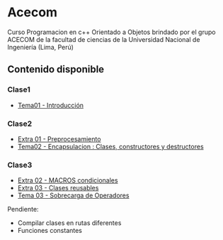 # Acecom
Curso Programacion en c++ Orientado a Objetos brindado por el grupo ACECOM de la facultad de ciencias de la Universidad Nacional de Ingeniería (Lima, Perú)

## Contenido disponible
### Clase1
* [Tema01 - Introducción](https://github.com/BitzerAr/Acecom/tree/master/Tema01-Introducci%C3%B3n)
### Clase2
* [Extra 01 - Preprocesamiento](https://github.com/BitzerAr/Acecom/tree/master/Extra01-Preprocesamiento)
* [Tema02 - Encapsulacion : Clases, constructores y destructores](https://github.com/BitzerAr/Acecom/tree/master/Tema02-Encapsulaci%C3%B3n)
### Clase3
* [Extra 02 - MACROS condicionales](https://github.com/BitzerAr/Acecom/tree/master/Extra02-MACROS_condicionales)
* [Extra 03 - Clases reusables](https://github.com/BitzerAr/Acecom/tree/master/Extra03-Clases_reusables)
* [Tema 03 - Sobrecarga de Operadores](https://github.com/BitzerAr/Acecom/tree/master/Tema03-Sobrecarga_Operadores)

Pendiente:
* Compilar clases en rutas diferentes
* Funciones constantes
